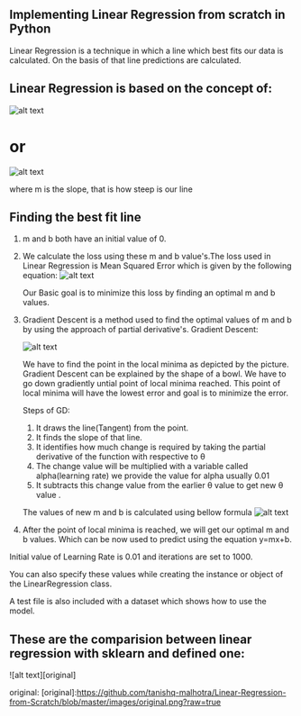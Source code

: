 ## Implementing Linear Regression from scratch in Python

Linear Regression is a technique in which a line which best fits our data is calculated.
On the basis of that line predictions are calculated.

## Linear Regression is based on the concept of:
![alt text][lr1]

[lr1]: https://cdn-images-1.medium.com/max/800/1*TEzHQl-H0E4YKOpInAN_ZQ.png

# or

![alt text][lr2]

[lr2]: https://cdn-images-1.medium.com/max/800/1*oNsv50WV-2gGXqpAT6Snag.png


where m is the slope, that is how steep is our line

## Finding the best fit line

1. m and b both have an initial value of 0.

2. We calculate the loss using these m and b value's.The loss used in Linear Regression is 
    Mean Squared Error which is given by the following equation:
    ![alt text][error]

    [error]: https://cdn-images-1.medium.com/max/1200/1*94Gc_tf4a5WPxxugOI5uWw.png

    Our Basic goal is to minimize this loss by finding an optimal m and b values.

3. Gradient Descent is a method used to find the optimal values of m and b by
    using the approach of partial derivative's.
    Gradient Descent:

    ![alt text][gd]

    [gd]: https://cdn-images-1.medium.com/max/1600/1*91DQMNKmNIdncqx6FsB4Iw.png


    We have to find the point in the local minima as depicted by the picture.
    Gradient Descent can be explained by the shape of a bowl.
    We have to go down gradiently untial point of local minima reached.
    This point of local minima will have the lowest error and goal is to minimize
    the error.

    Steps of GD:
    1. It draws the line(Tangent) from the point.
    2. It finds the slope of that line.
    3. It identifies how much change is required by taking the partial derivative of the function with respective to θ
    4. The change value will be multiplied with a variable called alpha(learning rate) we provide the value for alpha usually 0.01
    5. It subtracts this change value from the earlier θ value to get new θ value .

    The values of new m and b is calculated using bellow formula
    ![alt text][gdf]

    [gdf]: https://spin.atomicobject.com/wp-content/uploads/linear_regression_gradient1.png


4. After the point of local minima is reached, we will get our optimal m and b values.
    Which can be now used to predict using the equation y=mx+b.


Initial value of Learning Rate is 0.01 and iterations are set to 1000.

You can also specify these values while creating the instance or object of the LinearRegression class.

A test file is also included with a dataset which shows how to use the model.

## These are the comparision between linear regression with sklearn and defined one:
![alt text][original]

original: [original]:https://github.com/tanishq-malhotra/Linear-Regression-from-Scratch/blob/master/images/original.png?raw=true